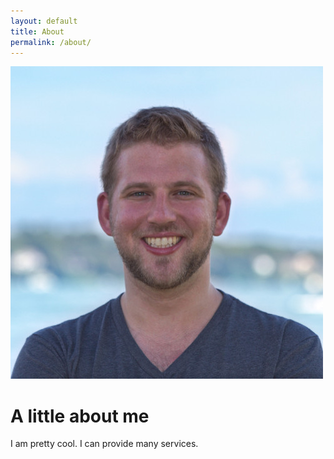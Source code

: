 ```yaml
---
layout: default
title: About
permalink: /about/
---
```


<img src="/img/michael_radloff_1.jpg" id="portrait" class="round" alt="portrait">

# A little about me
I am pretty cool. I can provide many services.

